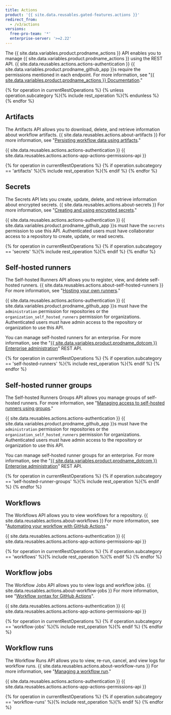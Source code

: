 ```yaml
---
title: Actions
product: '{{ site.data.reusables.gated-features.actions }}'
redirect_from:
  - /v3/actions
versions:
  free-pro-team: '*'
  enterprise-server: '>=2.22'
---
```


The {{ site.data.variables.product.prodname_actions }} API enables you to manage {{ site.data.variables.product.prodname_actions }} using the REST API. {{ site.data.reusables.actions.actions-authentication }} {{ site.data.variables.product.prodname_github_app }}s require the permissions mentioned in each endpoint. For more information, see "[{{ site.data.variables.product.prodname_actions }} Documentation](/actions)."

{% for operation in currentRestOperations %}
  {% unless operation.subcategory %}{% include rest_operation %}{% endunless %}
{% endfor %}

## Artifacts

The Artifacts API allows you to download, delete, and retrieve information about workflow artifacts. {{ site.data.reusables.actions.about-artifacts }} For more information, see "[Persisting workflow data using artifacts](/actions/automating-your-workflow-with-github-actions/persisting-workflow-data-using-artifacts)."

{{ site.data.reusables.actions.actions-authentication }} {{ site.data.reusables.actions.actions-app-actions-permissions-api }}

{% for operation in currentRestOperations %}
  {% if operation.subcategory == 'artifacts' %}{% include rest_operation %}{% endif %}
{% endfor %}

## Secrets

The Secrets API lets you create, update, delete, and retrieve information about encrypted secrets. {{ site.data.reusables.actions.about-secrets }} For more information, see "[Creating and using encrypted secrets](/actions/automating-your-workflow-with-github-actions/creating-and-using-encrypted-secrets)."

{{ site.data.reusables.actions.actions-authentication }} {{ site.data.variables.product.prodname_github_app }}s must have the `secrets` permission to use this API. Authenticated users must have collaborator access to a repository to create, update, or read secrets.

{% for operation in currentRestOperations %}
  {% if operation.subcategory == 'secrets' %}{% include rest_operation %}{% endif %}
{% endfor %}

## Self-hosted runners

The Self-hosted Runners API allows you to register, view, and delete self-hosted runners. {{ site.data.reusables.actions.about-self-hosted-runners }} For more information, see "[Hosting your own runners](/actions/hosting-your-own-runners)."

{{ site.data.reusables.actions.actions-authentication }} {{ site.data.variables.product.prodname_github_app }}s must have the `administration` permission for repositories or the `organization_self_hosted_runners` permission for organizations. Authenticated users must have admin access to the repository or organization to use this API.

You can manage self-hosted runners for an enterprise. For more information, see the "[{{ site.data.variables.product.prodname_dotcom }} Enterprise administration](/rest/reference/enterprise-admin#actions)" REST API.

{% for operation in currentRestOperations %}
  {% if operation.subcategory == 'self-hosted-runners' %}{% include rest_operation %}{% endif %}
{% endfor %}

## Self-hosted runner groups

The Self-hosted Runners Groups API allows you manage groups of self-hosted runners. For more information, see "[Managing access to self-hosted runners using groups](/actions/hosting-your-own-runners/managing-access-to-self-hosted-runners-using-groups)."

{{ site.data.reusables.actions.actions-authentication }} {{ site.data.variables.product.prodname_github_app }}s must have the `administration` permission for repositories or the `organization_self_hosted_runners` permission for organizations. Authenticated users must have admin access to the repository or organization to use this API.

You can manage self-hosted runner groups for an enterprise. For more information, see the "[{{ site.data.variables.product.prodname_dotcom }} Enterprise administration](/rest/reference/enterprise-admin#actions)" REST API.

{% for operation in currentRestOperations %}
  {% if operation.subcategory == 'self-hosted-runner-groups' %}{% include rest_operation %}{% endif %}
{% endfor %}

## Workflows

The Workflows API allows you to view workflows for a repository. {{ site.data.reusables.actions.about-workflows }} For more information, see "[Automating your workflow with GitHub Actions](/actions/automating-your-workflow-with-github-actions)."

{{ site.data.reusables.actions.actions-authentication }} {{ site.data.reusables.actions.actions-app-actions-permissions-api }}

{% for operation in currentRestOperations %}
  {% if operation.subcategory == 'workflows' %}{% include rest_operation %}{% endif %}
{% endfor %}

## Workflow jobs

The Workflow Jobs API allows you to view logs and workflow jobs. {{ site.data.reusables.actions.about-workflow-jobs }} For more information, see "[Workflow syntax for GitHub Actions](/actions/automating-your-workflow-with-github-actions/workflow-syntax-for-github-actions)".

{{ site.data.reusables.actions.actions-authentication }} {{ site.data.reusables.actions.actions-app-actions-permissions-api }}

{% for operation in currentRestOperations %}
  {% if operation.subcategory == 'workflow-jobs' %}{% include rest_operation %}{% endif %}
{% endfor %}

## Workflow runs

The Workflow Runs API allows you to view, re-run, cancel, and view logs for workflow runs. {{ site.data.reusables.actions.about-workflow-runs }} For more information, see "[Managing a workflow run](/actions/automating-your-workflow-with-github-actions/managing-a-workflow-run)."

{{ site.data.reusables.actions.actions-authentication }} {{ site.data.reusables.actions.actions-app-actions-permissions-api }}

{% for operation in currentRestOperations %}
  {% if operation.subcategory == 'workflow-runs' %}{% include rest_operation %}{% endif %}
{% endfor %}

